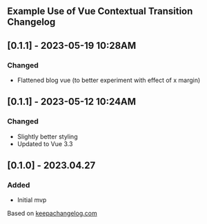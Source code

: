 ## Example Use of Vue Contextual Transition Changelog

## [0.1.1] - 2023-05-19 10:28AM

### Changed

* Flattened blog vue (to better experiment with effect of x margin)

## [0.1.1] - 2023-05-12 10:24AM

### Changed

* Slightly better styling
* Updated to Vue 3.3

## [0.1.0] - 2023.04.27

### Added

* Initial mvp

Based on [keepachangelog.com](https://keepachangelog.com/en/1.0.0/)

